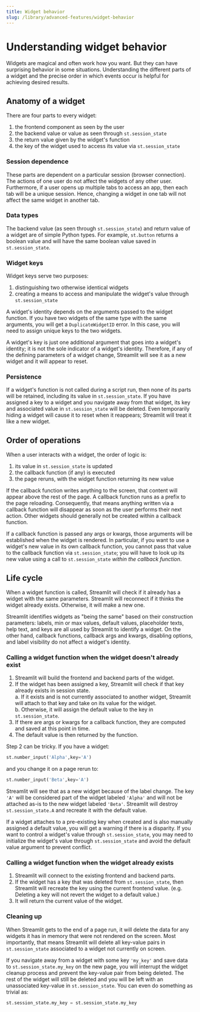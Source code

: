 ```yaml
---
title: Widget behavior
slug: /library/advanced-features/widget-behavior
---
```


# Understanding widget behavior

Widgets are magical and often work how you want. But they can have surprising
behavior in some situations. Understanding the different parts of a widget and
the precise order in which events occur is helpful for achieving desired
results.

## Anatomy of a widget

There are four parts to every widget:

1. the frontend component as seen by the user
2. the backend value or value as seen through `st.session_state`
3. the return value given by the widget's function
4. the key of the widget used to access its value via `st.session_state`

### Session dependence

These parts are dependent on a particular session (browser connection). The
actions of one user do not affect the widgets of any other user. Furthermore, if
a user opens up multiple tabs to access an app, then each tab will be a unique
session. Hence, changing a widget in one tab will not affect the same widget in
another tab.

### Data types

The backend value (as seen through `st.session_state`) and return value of a widget
are of simple Python types. For example, `st.button` returns a boolean value and
will have the same boolean value saved in `st.session_state`.

### Widget keys

Widget keys serve two purposes:

1. distinguishing two otherwise identical widgets
2. creating a means to access and manipulate the widget's value through
   `st.session_state`

A widget's identity depends on the arguments passed to the widget function. If
you have two widgets of the same type with the same arguments, you will get a
`DuplicateWidgetID` error. In this case, you will need to assign unique keys to
the two widgets.

<Note>

A widget's key is just one additional argument that goes into a widget's
identity; it is not the sole indicator of a widget's identity. Therefore, if any
of the defining parameters of a widget change, Streamlit will see it as a new
widget and it will appear to reset.

</Note>

[//]: # "TODO example with slider and changing min/max"

### Persistence

If a widget's function is not called during a script run, then none of
its parts will be retained, including its value in `st.session_state`. If you have
assigned a key to a widget and you navigate away from that widget, its key and
associated value in `st.session_state` will be deleted. Even temporarily hiding a
widget will cause it to reset when it reappears; Streamlit will treat it
like a new widget.

## Order of operations

When a user interacts with a widget, the order of logic is:

1. its value in `st.session_state` is updated
2. the callback function (if any) is executed
3. the page reruns, with the widget function returning its new value

<Note>

If the callback function writes anything to the screen, that content will appear
above the rest of the page. A callback function runs as a prefix to the page
reloading. Consequently, that means anything written via a callback function
will disappear as soon as the user performs their next action. Other widgets
should generally not be created within a callback function.

</Note>

<Note>

If a callback function is passed any args or kwargs, those arguments will be
established when the widget is rendered. In particular, if you want to use a
widget's new value in its own callback function, you cannot pass that value to
the callback function via `st.session_state`; you will have to look up its new
value using a call to `st.session_state` _within the callback function_.

</Note>

[//]: # "TODO: simple example and form example"

## Life cycle

When a widget function is called, Streamlit will check if it already has a
widget with the same parameters. Streamlit will reconnect if it thinks the
widget already exists. Otherwise, it will make a new one.

Streamlit identifies widgets as "being the same" based on their construction
parameters: labels, min or max values, default values, placeholder texts,
help text, and keys are all used by Streamlit to identify a widget. On the other
hand, callback functions, callback args and kwargs, disabling options, and label
visibility do not affect a widget's identity.

### Calling a widget function when the widget doesn't already exist

1. Streamlit will build the frontend and backend parts of the widget.
2. If the widget has been assigned a key, Streamlit will check if that key
   already exists in session state.  
    a. If it exists and is not currently associated to another widget, Streamlit
   will attach to that key and take on its value for the widget.  
    b. Otherwise, it will assign the default value to the key in `st.session_state`.
3. If there are args or kwargs for a callback function, they are computed and
   saved at this point in time.
4. The default value is then returned by the function.

Step 2 can be tricky. If you have a widget:

```python
st.number_input('Alpha',key='A')
```

and you change it on a page rerun to:

```python
st.number_input('Beta',key='A')
```

Streamlit will see that as a new widget because of the label change. The key
`'A'` will be considered part of the widget labeled `'Alpha'` and will not be
attached as-is to the new widget labeled `'Beta'`. Streamlit will destroy
`st.session_state.A` and recreate it with the default value.

<Note>

If a widget attaches to a pre-existing key when created and is also manually
assigned a default value, you will get a warning if there is a disparity. If you
want to control a widget's value through `st.session_state`, you may need to
initialize the widget's value through `st.session_state` and avoid the default
value argument to prevent conflict.

</Note>

[//]: # "TODO: simple example and multipage example"

### Calling a widget function when the widget already exists

1. Streamlit will connect to the existing frontend and backend parts.
2. If the widget has a key that was deleted from `st.session_state`, then
   Streamlit will recreate the key using the current frontend value. (e.g.
   Deleting a key will not revert the widget to a default value.)
3. It will return the current value of the widget.

[//]: # "TODO: Examples with the key copy workaround and pseudo key workflow"

### Cleaning up

When Streamlit gets to the end of a page run, it will delete the data for any
widgets it has in memory that were not rendered on the screen. Most importantly,
that means Streamlit will delete all key-value pairs in `st.session_state`
associated to a widget not currently on screen.

<Note>

If you navigate away from a widget with some key `'my_key'` and save data to
`st.session_state.my_key` on the new page, you will interrupt the widget
cleanup process and prevent the key-value pair from being deleted. The rest of
the widget will still be deleted and you will be left with an unassociated
key-value in `st.session_state`. You can even do something as trivial as:

```python
st.session_state.my_key = st.session_state.my_key
```

</Note>
